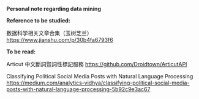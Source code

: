 <b>Personal note regarding data mining</b>

<b>Reference to be studied:</b>

数据科学相关文章合集（玉树芝兰）
https://www.jianshu.com/p/30b4fa6793f6

<b>To be read:</b>

Articut 中文斷詞暨詞性標記服務
https://github.com/Droidtown/ArticutAPI

Classifying Political Social Media Posts with Natural Language Processing
https://medium.com/analytics-vidhya/classifying-political-social-media-posts-with-natural-language-processing-5b92c9e3ac67

